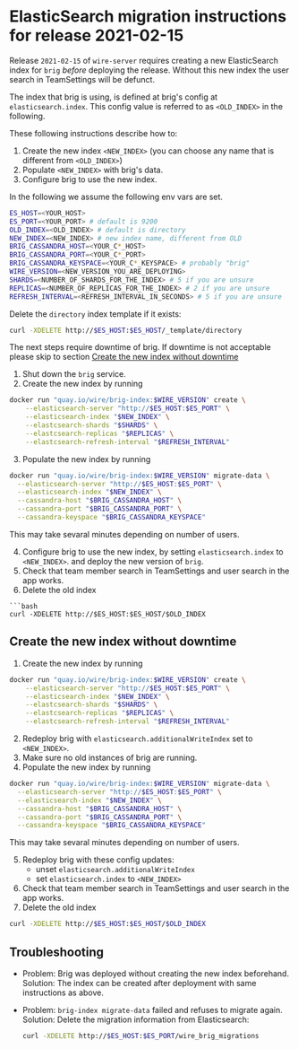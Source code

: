 # ElasticSearch migration instructions for release 2021-02-15

Release `2021-02-15` of `wire-server` requires creating a new ElasticSearch index for `brig` _before_ deploying the release. Without this new index the user search in TeamSettings will be defunct.

The index that brig is using, is defined at brig's config at `elasticsearch.index`. This config value is referred to as `<OLD_INDEX>` in the following.

These following instructions describe how to:

1. Create the new index `<NEW_INDEX>` (you can choose any name that is different from `<OLD_INDEX>`)
2. Populate `<NEW_INDEX>` with brig's data.
3. Configure brig to use the new index.

In the following we assume the following env vars are set.

```bash
ES_HOST=<YOUR_HOST>
ES_PORT=<YOUR_PORT> # default is 9200
OLD_INDEX=<OLD_INDEX> # default is directory
NEW_INDEX=<NEW_INDEX> # new index name, different from OLD 
BRIG_CASSANDRA_HOST=<YOUR_C*_HOST>
BRIG_CASSANDRA_PORT=<YOUR_C*_PORT>
BRIG_CASSANDRA_KEYSPACE=<YOUR_C*_KEYSPACE> # probably "brig"
WIRE_VERSION=<NEW_VERSION_YOU_ARE_DEPLOYING>
SHARDS=<NUMBER_OF_SHARDS_FOR_THE_INDEX> # 5 if you are unsure
REPLICAS=<NUMBER_OF_REPLICAS_FOR_THE_INDEX> # 2 if you are unsure
REFRESH_INTERVAL=<REFRESH_INTERVAL_IN_SECONDS> # 5 if you are unsure
```

Delete the `directory` index template if it exists:

```bash
curl -XDELETE http://$ES_HOST:$ES_HOST/_template/directory
```

The next steps require downtime of brig. If downtime is not acceptable please skip to section [Create the new index without downtime](#create-new-index-without-downtime)

1. Shut down the `brig` service.
2. Create the new index by running
```sh
docker run "quay.io/wire/brig-index:$WIRE_VERSION" create \
    --elasticsearch-server "http://$ES_HOST:$ES_PORT" \
    --elasticsearch-index "$NEW_INDEX" \
    --elastcsearch-shards "$SHARDS" \
    --elastcsearch-replicas "$REPLICAS" \
    --elastcsearch-refresh-interval "$REFRESH_INTERVAL"
```

3. Populate the new index by running
```sh
docker run "quay.io/wire/brig-index:$WIRE_VERSION" migrate-data \
  --elasticsearch-server "http://$ES_HOST:$ES_PORT" \
  --elasticsearch-index "$NEW_INDEX" \
  --cassandra-host "$BRIG_CASSANDRA_HOST" \
  --cassandra-port "$BRIG_CASSANDRA_PORT" \
  --cassandra-keyspace "$BRIG_CASSANDRA_KEYSPACE"
```
This may take sevaral minutes depending on number of users.

4. Configure brig to use the new index, by setting `elasticsearch.index` to `<NEW_INDEX>`.
   and deploy the new version of `brig`.
5. Check that team member search in TeamSettings and user search in the app works.
6. Delete the old index
```
```bash
curl -XDELETE http://$ES_HOST:$ES_HOST/$OLD_INDEX
```

## Create the new index without downtime

1. Create the new index by running

```sh
docker run "quay.io/wire/brig-index:$WIRE_VERSION" create \
    --elasticsearch-server "http://$ES_HOST:$ES_PORT" \
    --elasticsearch-index "$NEW_INDEX" \
    --elastcsearch-shards "$SHARDS" \
    --elastcsearch-replicas "$REPLICAS" \
    --elastcsearch-refresh-interval "$REFRESH_INTERVAL"
```

2. Redeploy brig with `elasticsearch.additionalWriteIndex` set to `<NEW_INDEX>`.
3. Make sure no old instances of brig are running.
4. Populate the new index by running
```sh
docker run "quay.io/wire/brig-index:$WIRE_VERSION" migrate-data \
  --elasticsearch-server "http://$ES_HOST:$ES_PORT" \
  --elasticsearch-index "$NEW_INDEX" \
  --cassandra-host "$BRIG_CASSANDRA_HOST" \
  --cassandra-port "$BRIG_CASSANDRA_PORT" \
  --cassandra-keyspace "$BRIG_CASSANDRA_KEYSPACE"
```
This may take sevaral minutes depending on number of users.

5. Redeploy brig with these config updates:
    - unset `elasticsearch.additionalWriteIndex`
    - set `elasticsearch.index` to `<NEW_INDEX>`
6. Check that team member search in TeamSettings and user search in the app works.
7. Delete the old index

```bash
curl -XDELETE http://$ES_HOST:$ES_HOST/$OLD_INDEX
```

## Troubleshooting

- Problem: Brig was deployed without creating the new index beforehand.
  Solution: The index can be created after deployment with same instructions as above.

- Problem: `brig-index migrate-data` failed and refuses to migrate again.
  Solution: Delete the migration information from Elasticsearch:

  ```bash
  curl -XDELETE http://$ES_HOST:$ES_PORT/wire_brig_migrations
  ```
